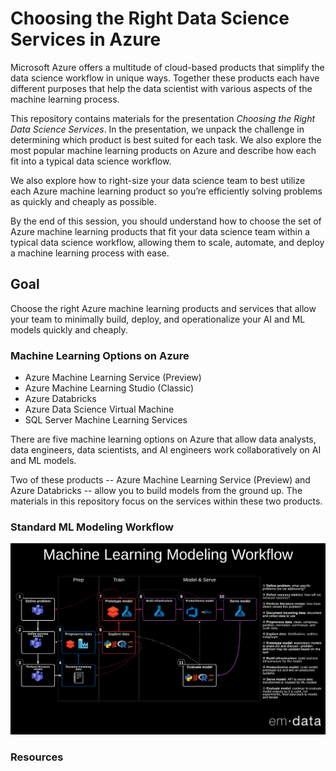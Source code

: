 # Choosing the Right Data Science Services in Azure
Microsoft Azure offers a multitude of cloud-based products that simplify the data science workflow in unique ways. Together these products each have different purposes that help the data scientist with various aspects of the machine learning process.

This repository contains materials for the presentation _Choosing the Right Data Science Services_. In the presentation, we unpack the challenge in determining which product is best suited for each task. We also explore the most popular machine learning products on Azure and describe how each fit into a typical data science workflow.

We also explore how to right-size your data science team to best utilize each Azure machine learning product so you’re efficiently solving problems as quickly and cheaply as possible.

By the end of this session, you should understand how to choose the set of Azure machine learning products that fit your data science team within a typical data science workflow, allowing them to scale, automate, and deploy a machine learning process with ease.

## Goal
Choose the right Azure machine learning products and services that allow your team to minimally build, deploy, and operationalize your AI and ML models quickly and cheaply.

### Machine Learning Options on Azure

 - Azure Machine Learning Service (Preview)
 - Azure Machine Learning Studio (Classic)
 - Azure Databricks
 - Azure Data Science Virtual Machine
 - SQL Server Machine Learning Services

There are five machine learning options on Azure that allow data analysts, data engineers, data scientists, and AI engineers work collaboratively on AI and ML models. 

Two of these products -- Azure Machine Learning Service (Preview) and Azure Databricks -- allow you to build models from the ground up. The materials in this repository focus on the services within these two products.

### Standard ML Modeling Workflow

![Alt Text](https://github.com/emdata-design/azure-data-science/blob/master/assets/emdataStandardMLModelingWorkflow.png)

### Resources

